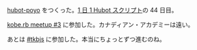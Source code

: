 [hubot-poyo][gh:bouzuya/hubot-poyo] をつくった。[1 日 1 Hubot スクリプト][hubot-script-per-day]の 44 日目。

[kobe.rb meetup #3](http://koberb.doorkeeper.jp/events/14536) に参加した。カナディアン・アカデミーは遠い。

あとは [#tkbjs](http://tkbjs.doorkeeper.jp/events/14632) に参加した。本当にちょっとずつ進むのね。

[gh:bouzuya/hubot-poyo]: https://github.com/bouzuya/hubot-poyo
[hubot-script-per-day]: https://blog.bouzuya.net/posts?tags=hubot-script-per-day
